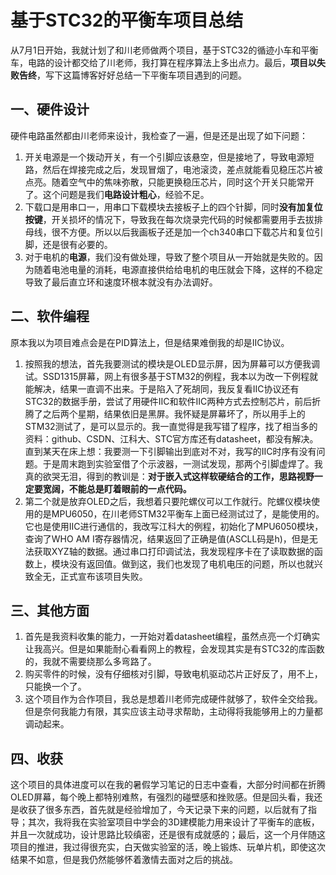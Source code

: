 # 基于STC32的平衡车项目总结

从7月1日开始，我就计划了和川老师做两个项目，基于STC32的循迹小车和平衡车，电路的设计都交给了川老师，我打算在程序算法上多出点力。最后，**项目以失败告终**，写下这篇博客好好总结一下平衡车项目遇到的问题。

## 一、硬件设计

硬件电路虽然都由川老师来设计，我检查了一遍，但是还是出现了如下问题：

1. 开关电源是一个拨动开关，有一个引脚应该悬空，但是接地了，导致电源短路，然后在焊接完成之后，发现冒烟了，电池滚烫，差点就能看见稳压芯片被点亮。随着空气中的焦味弥散，只能更换稳压芯片，同时这个开关只能常开了。这个问题是我们**电路设计粗心**，经验不足。
2. 下载口是用串口一，用串口下载模块去接板子上的四个针脚，同时**没有加复位按键**，开关损坏的情况下，导致我在每次烧录完代码的时候都需要用手去拔排母线，很不方便。所以以后我画板子还是加一个ch340串口下载芯片和复位引脚，还是很有必要的。
3. 对于电机的**电源**，我们没有做处理，导致了整个项目从一开始就是失败的。因为随着电池电量的消耗，电源直接供给给电机的电压就会下降，这样的不稳定导致了最后直立环和速度环根本就没有办法调好。

## 二、软件编程

原本我以为项目难点会是在PID算法上，但是结果难倒我的却是IIC协议。

1. 按照我的想法，首先我要测试的模块是OLED显示屏，因为屏幕可以方便我调试。SSD1315屏幕，网上有很多基于STM32的例程，我本以为改一下例程就能解决，结果一直调不出来。于是陷入了死胡同，我反复看IIC协议还有STC32的数据手册，尝试了用硬件IIC和软件IIC两种方式去控制芯片，前后折腾了之后两个星期，结果依旧是黑屏。我怀疑是屏幕坏了，所以用手上的STM32测试了，是可以显示的。我一直觉得是我写错了程序，找了相当多的资料：github、CSDN、江科大、STC官方库还有datasheet，都没有解决。直到某天在床上想：我要测一下引脚输出到底对不对，我写的IIC时序有没有问题。于是周末跑到实验室借了个示波器，一测试发现，那两个引脚虚焊了。我真的欲哭无泪，得到的教训是：**对于嵌入式这样软硬结合的工作，思路视野一定要宽阔，不能总是盯着眼前的一点代码。**
2. 第二个就是放弃OLED之后，我想着只要陀螺仪可以工作就行。陀螺仪模块使用的是MPU6050，在川老师STM32平衡车上面已经测试过了，是能使用的。它也是使用IIC进行通信的，我改写江科大的例程，初始化了MPU6050模块，查询了WHO AM I寄存器情况，结果返回了正确是值(ASCLL码是h)，但是无法获取XYZ轴的数据。通过串口打印调试法，我发现程序卡在了读取数据的函数上，模块没有返回值。做到这，我们也发现了电机电压的问题，所以也就兴致全无，正式宣布该项目失败。

## 三、其他方面

1. 首先是我资料收集的能力，一开始对着datasheet编程，虽然点亮一个灯确实让我高兴。但是如果能耐心看看网上的教程，会发现其实是有STC32的库函数的，我就不需要绕那么多弯路了。
2. 购买零件的时候，没有仔细核对引脚，导致电机驱动芯片正好反了，用不上，只能换一个了。
3. 这个项目作为合作项目，我总是想着川老师完成硬件就够了，软件全交给我。但是奈何我能力有限，其实应该主动寻求帮助，主动得将我能够用上的力量都调动起来。

## 四、收获

这个项目的具体进度可以在我的暑假学习笔记的日志中查看，大部分时间都在折腾OLED屏幕，每个晚上都特别难熬，有强烈的碰壁感和挫败感。但是回头看，我还是收获了很多东西，首先就是经验增加了，今天记录下来的问题，以后就有了指导；其次，我将我在实验室项目中学会的3D建模能力用来设计了平衡车的底板，并且一次就成功，设计思路比较缜密，还是很有成就感的；最后，这一个月伴随这项目的推进，我过得很充实，白天做实验室的活，晚上锻炼、玩单片机，即使这次结果不如意，但是我仍然能够怀着激情去面对之后的挑战。

